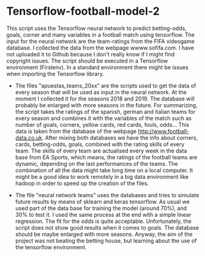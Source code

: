# Tensorflow-football-model-2

This script uses the Tensorflow neural network to predict betting-odds, goals, corner and many variables in a football match using tensorflow. The input for the neural network are the team-ratings from the FIFA videogame database. I collected the data from the webpage wwww.sofifa.com. I have not uploaded it to Github because I don't really know if I might find copyright issues. The script should be executed in a Tensorflow environment (Firstenv). In a standard environment there might be issues when importing the Tensorflow library.

- The files "apuestas_teams_20xx" are the scripts used to get the data of every season that will be used as input in the 
neural network. At the moment I collected it for the seasons 2018 and 2019. The database will probably be enlarged with more seasons in the future. For summarizing, the script takes the ratings of the spanish, german and italian teams for every season and
combines it with the variables of the match such as number of goals, corners, yellow cards, red cards, fouls, odds... This data is taken from the database of the webpage http://www.football-data.co.uk. After mixing both databases we have the info about corners, cards, betting-odds, goals, combined with the rating skills of every team. The skills of every team are actualised every week in the data base from EA Sports, which means, the ratings of the football teams are dynamic, depending on the last performances of the teams. The combination of all the data might take long time on a local computer. It might be a good idea to work remotely in a big data environment like hadoop in order to speed up the creation of the files.

- The file "neural network teams" uses the databases and tries to simulate future results by means of sklearn and keras tensorflow. As usual we used part of the data base for training the model (around 70%), and 30% to test it. I used the same process at the end with a simple linear regression. The fit for the odds is quite acceptable. Unfortunately, the script does not show good results when it comes to goals. The database should be maybe enlarged with more seasons. Anyway, the aim of the project was not beating the betting house, but learning about the use of the tensorflow environment.
